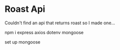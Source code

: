 # Roast Api
Couldn't find an api that returns roast so I made one...

npm i express axios dotenv mongoose

set up mongoose